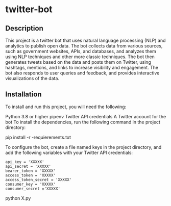 # twitter-bot
## Description

This project is a twitter bot that uses natural language processing (NLP) and analytics to publish open data. The bot collects data from various sources, such as government websites, APIs, and databases, and analyzes them using NLP techniques and other more classic techniques. The bot then generates tweets based on the data and posts them on Twitter, using hashtags, mentions, and links to increase visibility and engagement. The bot also responds to user queries and feedback, and provides interactive visualizations of the data.

## Installation

To install and run this project, you will need the following:

Python 3.8 or higher
pipenv
Twitter API credentials
A Twitter account for the bot
To install the dependencies, run the following command in the project directory:

pip install -r -requierements.txt

To configure the bot, create a file named keys in the project directory, and add the following variables with your Twitter API credentials:

```
api_key = 'XXXXX'
api_secret = 'XXXXX'
bearer_token = 'XXXXX'
access_token = 'XXXXX'
access_token_secret = 'XXXXX'
consumer_key = 'XXXXX'
consumer_secret ='XXXXX'
```

python X.py

